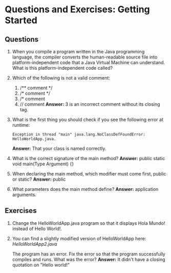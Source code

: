 # Questions and Exercises: Getting Started

## Questions

1. When you compile a program written in the Java programming language, the compiler converts the human-readable source file into platform-independent code that a Java Virtual Machine can understand. What is this platform-independent code called?

2. Which of the following is not a valid comment:
    1. /** comment */
    2. /* comment */
    3. /* comment
    4. // comment
    **Answer:** 3 is an incorrect comment without its closing tag.

3. What is the first thing you should check if you see the following error at runtime:
    ```
    Exception in thread "main" java.lang.NoClassDefFoundError:
    HelloWorldApp.java.
    ```
    **Answer:** That your class is named correctly.

4. What is the correct signature of the main method?
   **Answer:** public static void main(Type Argument) {}

5. When declaring the main method, which modifier must come first, public or static?
   **Answer:** public

6. What parameters does the main method define?
    **Answer:** application arguments.    

## Exercises

1. Change the HelloWorldApp.java program so that it displays Hola Mundo! instead of Hello World!.

2. You can find a slightly modified version of HelloWorldApp here: *HelloWorldApp2.java*
    
    The program has an error. Fix the error so that the program successfully compiles and runs. What was the error?
    **Answer:** It didn't have a closing quotation on "Hello world!"